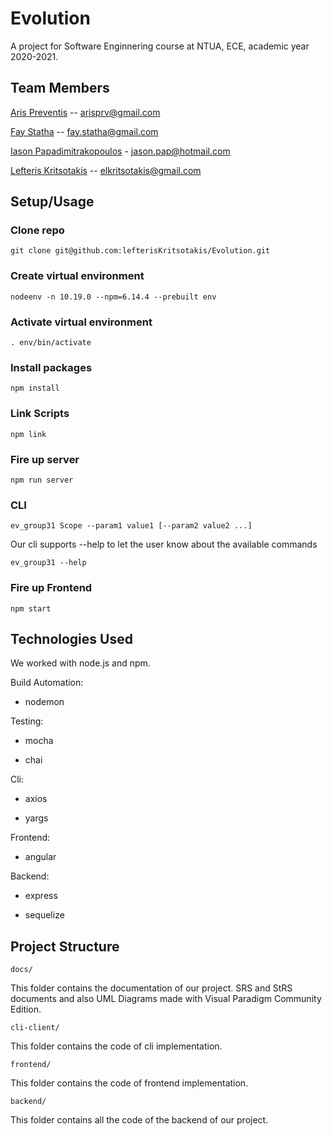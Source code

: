# Evolution

A project for Software Enginnering course at NTUA, ECE, academic year 2020-2021.

## Team Members

[Aris Preventis](https://github.com/arispr) -- arisprv@gmail.com 

[Fay Statha](https://github.com/FayStatha) -- fay.statha@gmail.com

[Iason Papadimitrakopoulos](https://github.com/IasonasPap) - jason.pap@hotmail.com

[Lefteris Kritsotakis](https://github.com/lefterisKritsotakis) -- elkritsotakis@gmail.com

## Setup/Usage

### Clone repo

```git clone git@github.com:lefterisKritsotakis/Evolution.git```

### Create virtual environment

```nodeenv -n 10.19.0 --npm=6.14.4 --prebuilt env```

### Activate virtual environment

```. env/bin/activate```

### Install packages

```npm install```

### Link Scripts

```npm link```

### Fire up server

```npm run server```

### CLI

```ev_group31 Scope --param1 value1 [--param2 value2 ...]```

Our cli supports --help to let the user know about the available commands

```ev_group31 --help```

### Fire up Frontend

```npm start```

## Technologies Used

We worked with node.js and npm.


Build Automation:

- nodemon

Testing:

- mocha

- chai

Cli:

- axios

- yargs

Frontend:

- angular

Backend:

- express

- sequelize


## Project Structure

```docs/```

This folder contains the documentation of our project. SRS and StRS documents and also UML Diagrams made with Visual Paradigm Community Edition.

```cli-client/```

This folder contains the code of cli implementation.

```frontend/```

This folder contains the code of frontend implementation.

```backend/```

This folder contains all the code of the backend of our project.
